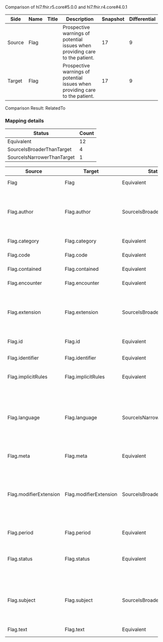 Comparison of hl7.fhir.r5.core#5.0.0 and hl7.fhir.r4.core#4.0.1

| Side | Name | Title | Description | Snapshot | Differential |
| --- | --- | --- | --- | --- | --- |
| Source | Flag |  | Prospective warnings of potential issues when providing care to the patient. | 17 | 9 |
| Target | Flag |  | Prospective warnings of potential issues when providing care to the patient. | 17 | 9 |


Comparison Result: RelatedTo


### Mapping details

| Status | Count |
| ------ | ----- |
Equivalent | 12 |
SourceIsBroaderThanTarget | 4 |
SourceIsNarrowerThanTarget | 1 |


| Source | Target | Status | Message |
| ------ | ------ | ------ | ------- |
| Flag | Flag | Equivalent | R5 `Flag` maps as Equivalent to R4 `Flag` |
| Flag.author | Flag.author | SourceIsBroaderThanTarget | R5 `Flag.author` maps as SourceIsBroaderThanTarget to R4 `Flag.author` - author has change due to type change: R5 `author` `Reference` maps as SourceIsBroaderThanTarget for R4 `author` |
| Flag.category | Flag.category | Equivalent | R5 `Flag.category` maps as Equivalent to R4 `Flag.category` |
| Flag.code | Flag.code | Equivalent | R5 `Flag.code` maps as Equivalent to R4 `Flag.code` |
| Flag.contained | Flag.contained | Equivalent | R5 `Flag.contained` maps as Equivalent to R4 `Flag.contained` |
| Flag.encounter | Flag.encounter | Equivalent | R5 `Flag.encounter` maps as Equivalent to R4 `Flag.encounter` |
| Flag.extension | Flag.extension | SourceIsBroaderThanTarget | R5 `Flag.extension` maps as SourceIsBroaderThanTarget to R4 `Flag.extension` - extension has change due to type change: R5 `extension` `Extension` maps as SourceIsBroaderThanTarget for R4 `extension` |
| Flag.id | Flag.id | Equivalent | R5 `Flag.id` maps as Equivalent to R4 `Flag.id` |
| Flag.identifier | Flag.identifier | Equivalent | R5 `Flag.identifier` maps as Equivalent to R4 `Flag.identifier` |
| Flag.implicitRules | Flag.implicitRules | Equivalent | R5 `Flag.implicitRules` maps as Equivalent to R4 `Flag.implicitRules` |
| Flag.language | Flag.language | SourceIsNarrowerThanTarget | R5 `Flag.language` maps as SourceIsNarrowerThanTarget to R4 `Flag.language` - language changed the binding strength from Required to Preferred; language has change due to type change: R5 `language` `code` maps as SourceIsNarrowerThanTarget for R4 `language` |
| Flag.meta | Flag.meta | Equivalent | R5 `Flag.meta` maps as Equivalent to R4 `Flag.meta` |
| Flag.modifierExtension | Flag.modifierExtension | SourceIsBroaderThanTarget | R5 `Flag.modifierExtension` maps as SourceIsBroaderThanTarget to R4 `Flag.modifierExtension` - modifierExtension has change due to type change: R5 `modifierExtension` `Extension` maps as SourceIsBroaderThanTarget for R4 `modifierExtension` |
| Flag.period | Flag.period | Equivalent | R5 `Flag.period` maps as Equivalent to R4 `Flag.period` |
| Flag.status | Flag.status | Equivalent | R5 `Flag.status` maps as Equivalent to R4 `Flag.status` - status has compatible required binding for code type: http://hl7.org/fhir/ValueSet/flag-status|5.0.0 and http://hl7.org/fhir/ValueSet/flag-status|4.0.1 (Equivalent) |
| Flag.subject | Flag.subject | SourceIsBroaderThanTarget | R5 `Flag.subject` maps as SourceIsBroaderThanTarget to R4 `Flag.subject` - subject has change due to type change: R5 `subject` `Reference` maps as SourceIsBroaderThanTarget for R4 `subject` |
| Flag.text | Flag.text | Equivalent | R5 `Flag.text` maps as Equivalent to R4 `Flag.text` |


